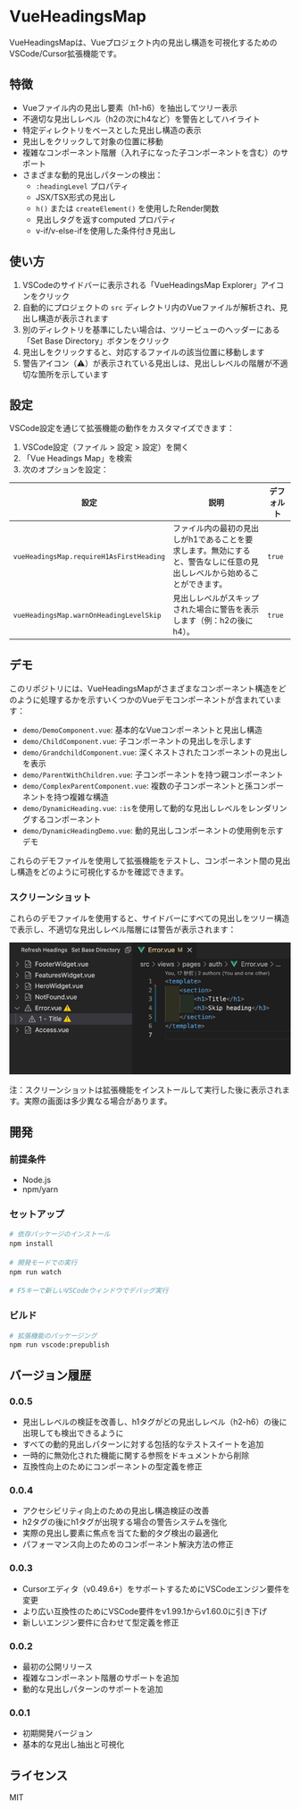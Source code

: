 # VueHeadingsMap

VueHeadingsMapは、Vueプロジェクト内の見出し構造を可視化するためのVSCode/Cursor拡張機能です。

## 特徴

- Vueファイル内の見出し要素（h1-h6）を抽出してツリー表示
- 不適切な見出しレベル（h2の次にh4など）を警告としてハイライト
- 特定ディレクトリをベースとした見出し構造の表示
- 見出しをクリックして対象の位置に移動
- 複雑なコンポーネント階層（入れ子になった子コンポーネントを含む）のサポート
- さまざまな動的見出しパターンの検出：
  - `:headingLevel` プロパティ
  - JSX/TSX形式の見出し
  - `h()` または `createElement()` を使用したRender関数
  - 見出しタグを返すcomputed プロパティ
  - v-if/v-else-ifを使用した条件付き見出し

## 使い方

1. VSCodeのサイドバーに表示される「VueHeadingsMap Explorer」アイコンをクリック
2. 自動的にプロジェクトの `src` ディレクトリ内のVueファイルが解析され、見出し構造が表示されます
3. 別のディレクトリを基準にしたい場合は、ツリービューのヘッダーにある「Set Base Directory」ボタンをクリック
4. 見出しをクリックすると、対応するファイルの該当位置に移動します
5. 警告アイコン（⚠️）が表示されている見出しは、見出しレベルの階層が不適切な箇所を示しています

## 設定

VSCode設定を通じて拡張機能の動作をカスタマイズできます：

1. VSCode設定（ファイル > 設定 > 設定）を開く
2. 「Vue Headings Map」を検索
3. 次のオプションを設定：

| 設定 | 説明 | デフォルト |
|---------|-------------|---------|
| `vueHeadingsMap.requireH1AsFirstHeading` | ファイル内の最初の見出しがh1であることを要求します。無効にすると、警告なしに任意の見出しレベルから始めることができます。 | `true` |
| `vueHeadingsMap.warnOnHeadingLevelSkip` | 見出しレベルがスキップされた場合に警告を表示します（例：h2の後にh4）。 | `true` |

## デモ

このリポジトリには、VueHeadingsMapがさまざまなコンポーネント構造をどのように処理するかを示すいくつかのVueデモコンポーネントが含まれています：

- `demo/DemoComponent.vue`: 基本的なVueコンポーネントと見出し構造
- `demo/ChildComponent.vue`: 子コンポーネントの見出しを示します
- `demo/GrandchildComponent.vue`: 深くネストされたコンポーネントの見出しを表示
- `demo/ParentWithChildren.vue`: 子コンポーネントを持つ親コンポーネント
- `demo/ComplexParentComponent.vue`: 複数の子コンポーネントと孫コンポーネントを持つ複雑な構造
- `demo/DynamicHeading.vue`: `:is`を使用して動的な見出しレベルをレンダリングするコンポーネント
- `demo/DynamicHeadingDemo.vue`: 動的見出しコンポーネントの使用例を示すデモ

これらのデモファイルを使用して拡張機能をテストし、コンポーネント間の見出し構造をどのように可視化するかを確認できます。

### スクリーンショット

これらのデモファイルを使用すると、サイドバーにすべての見出しをツリー構造で表示し、不適切な見出しレベル階層には警告が表示されます：

![VueHeadingsMapデモ](https://github.com/kami8ma8810/vue-headings-map/raw/main/demo/screenshots/demo-screenshot.png)

注：スクリーンショットは拡張機能をインストールして実行した後に表示されます。実際の画面は多少異なる場合があります。

## 開発

### 前提条件

- Node.js 
- npm/yarn

### セットアップ

```bash
# 依存パッケージのインストール
npm install

# 開発モードでの実行
npm run watch

# F5キーで新しいVSCodeウィンドウでデバッグ実行
```

### ビルド

```bash
# 拡張機能のパッケージング
npm run vscode:prepublish
```

## バージョン履歴

### 0.0.5
- 見出しレベルの検証を改善し、h1タグがどの見出しレベル（h2-h6）の後に出現しても検出できるように
- すべての動的見出しパターンに対する包括的なテストスイートを追加
- 一時的に無効化された機能に関する参照をドキュメントから削除
- 互換性向上のためにコンポーネントの型定義を修正

### 0.0.4
- アクセシビリティ向上のための見出し構造検証の改善
- h2タグの後にh1タグが出現する場合の警告システムを強化
- 実際の見出し要素に焦点を当てた動的タグ検出の最適化
- パフォーマンス向上のためのコンポーネント解決方法の修正

### 0.0.3
- Cursorエディタ（v0.49.6+）をサポートするためにVSCodeエンジン要件を変更
- より広い互換性のためにVSCode要件をv1.99.1からv1.60.0に引き下げ
- 新しいエンジン要件に合わせて型定義を修正

### 0.0.2
- 最初の公開リリース
- 複雑なコンポーネント階層のサポートを追加
- 動的な見出しパターンのサポートを追加

### 0.0.1
- 初期開発バージョン
- 基本的な見出し抽出と可視化

## ライセンス

MIT
